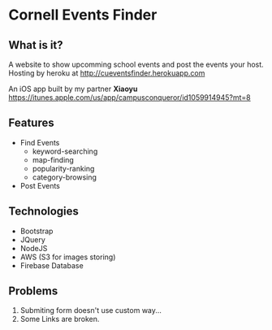 # Cornell Events Finder

## What is it?

A website to show upcomming school events and post the events your host. 
Hosting by heroku at http://cueventsfinder.herokuapp.com 

An iOS app built by my partner **Xiaoyu** https://itunes.apple.com/us/app/campusconqueror/id1059914945?mt=8

## Features
- Find Events
  - keyword-searching
  - map-finding
  - popularity-ranking
  - category-browsing
- Post Events

## Technologies

- Bootstrap
- JQuery
- NodeJS
- AWS (S3 for images storing)
- Firebase Database

## Problems
1. Submiting form doesn't use custom way...
2. Some Links are broken. 


